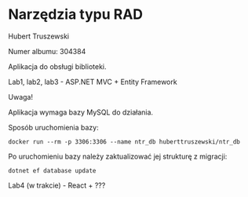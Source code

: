 # Narzędzia typu RAD

Hubert Truszewski

Numer albumu: 304384

Aplikacja do obsługi biblioteki.

Lab1, lab2, lab3 - ASP.NET MVC + Entity Framework

Uwaga!

Aplikacja wymaga bazy MySQL do działania.

Sposób uruchomienia bazy:

`docker run --rm -p 3306:3306 --name ntr_db huberttruszewski/ntr_db`

Po uruchomieniu bazy należy zaktualizować jej strukturę z migracji:

`dotnet ef database update`

Lab4 (w trakcie) - React + ???
